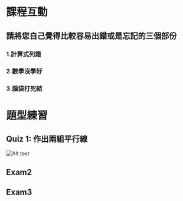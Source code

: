 # 課程互動
## 請將您自己覺得比較容易出錯或是忘記的三個部份
### 1.計算式列錯
### 2.數學沒學好
### 3.腦袋打死結

# 題型練習

## Quiz 1: 作出兩組平行線
![Alt text]([https://github.com/Allson-TA/-H1340010-/blob/main/Photo/Quiz%201.png])


## Exam2

## Exam3
